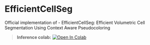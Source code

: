 # EfficientCellSeg

Official implementation of - EfficientCellSeg: Efficient Volumetric Cell Segmentation Using Context Aware Pseudocoloring

> **Inference colab:** [![Open In Colab](https://colab.research.google.com/assets/colab-badge.svg)](https://colab.research.google.com/drive/19abichcVaeAlbbojcaLUh5c_rCu8pYIL?usp=sharing)

